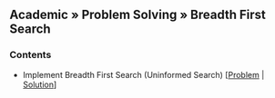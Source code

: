 ## Academic » Problem Solving » Breadth First Search

### Contents
+ Implement Breadth First Search (Uninformed Search)
  [[Problem](https://github.com/forhadkhan/Academic/blob/main/Problem%20Solving/Breadth%20First%20Search/01_Implement_BFS_Problem.md) | 
  [Solution](https://github.com/forhadkhan/Academic/blob/main/Problem%20Solving/Breadth%20First%20Search/01_Implement_BFS_Solution.py)]

